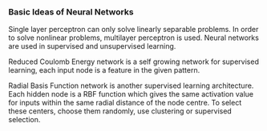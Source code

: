 ### Basic Ideas of Neural Networks
Single layer perceptron can only solve linearly separable problems. In order to solve nonlinear problems, multilayer perceptron is used. Neural networks are used in supervised and unsupervised learning. 

Reduced Coulomb Energy network is a self growing network for supervised learning, each input node is a feature in the given pattern.

Radial Basis Function network is another supervised learning architecture. Each hidden node is a RBF function which gives the same activation value for inputs within the same radial distance of the node centre. To select these centers, choose them randomly, use clustering or supervised selection.
